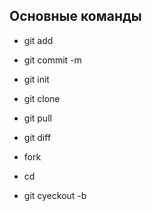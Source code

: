 ## Основные команды

* git add

* git commit -m

* git init

* git clone

* git pull

* git diff

* fork

* cd

* git cyeckout -b
